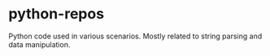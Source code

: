 # python-repos
Python code used in various scenarios. Mostly related to string parsing and data manipulation. 

